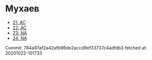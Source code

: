 # Мухаев
- [21: AC](21.md)
- [22: AC](22.md)
- [23: NA](23.md)
- [24: NA](24.md)

Commit: 784a97af2a42afb96de2accd9ef33737c4adfdb3
 fetched at: 20201022-101733

